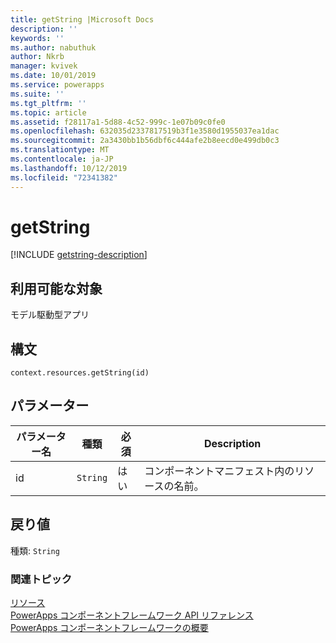 ```yaml
---
title: getString |Microsoft Docs
description: ''
keywords: ''
ms.author: nabuthuk
author: Nkrb
manager: kvivek
ms.date: 10/01/2019
ms.service: powerapps
ms.suite: ''
ms.tgt_pltfrm: ''
ms.topic: article
ms.assetid: f28117a1-5d88-4c52-999c-1e07b09c0fe0
ms.openlocfilehash: 632035d2337817519b3f1e3580d1955037ea1dac
ms.sourcegitcommit: 2a3430bb1b56dbf6c444afe2b8eecd0e499db0c3
ms.translationtype: MT
ms.contentlocale: ja-JP
ms.lasthandoff: 10/12/2019
ms.locfileid: "72341382"
---
```

# <a name="getstring"></a>getString

[!INCLUDE [getstring-description](includes/getstring-description.md)]

## <a name="available-for"></a>利用可能な対象 

モデル駆動型アプリ

## <a name="syntax"></a>構文

`context.resources.getString(id)`

## <a name="parameters"></a>パラメーター

| パラメーター名|種類|必須|Description|
| ------------- |----|--------|-----------|
|id|`String`|はい|コンポーネントマニフェスト内のリソースの名前。|

## <a name="return-value"></a>戻り値

種類: `String`


### <a name="related-topics"></a>関連トピック

[リソース](../resources.md)<br/>
[PowerApps コンポーネントフレームワーク API リファレンス](../../reference/index.md)<br/>
[PowerApps コンポーネントフレームワークの概要](../../overview.md)